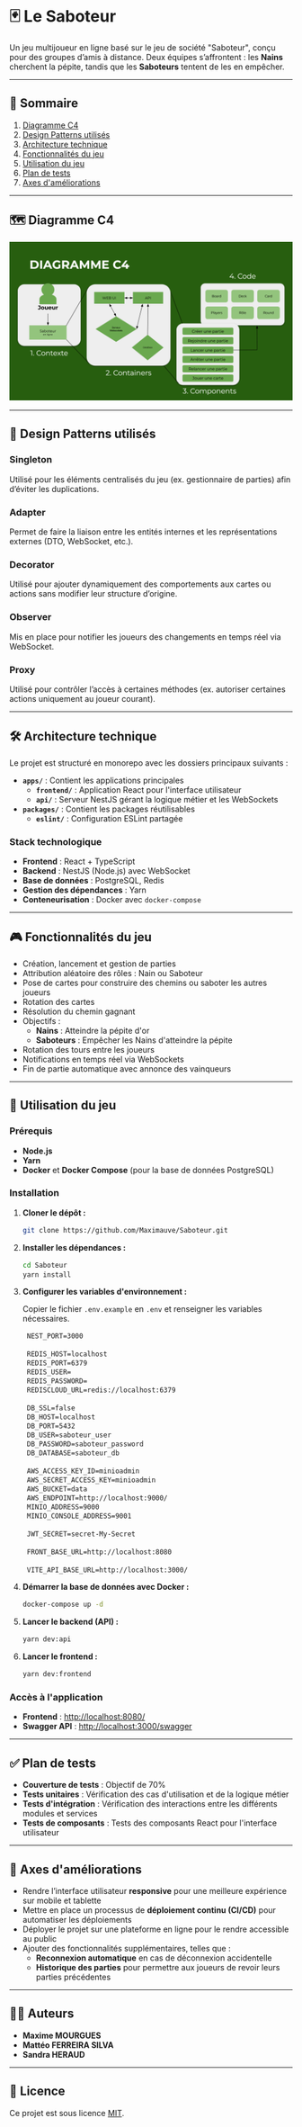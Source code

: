 # 🃏 Le Saboteur

Un jeu multijoueur en ligne basé sur le jeu de société "Saboteur", conçu pour des groupes d’amis à distance. Deux équipes s’affrontent : les **Nains** cherchent la pépite, tandis que les **Saboteurs** tentent de les en empêcher.

---

## 🧭 Sommaire

1. [Diagramme C4](#-diagramme-c4)
2. [Design Patterns utilisés](#-design-patterns-utilisés)
3. [Architecture technique](#-architecture-technique)
4. [Fonctionnalités du jeu](#-fonctionnalités-du-jeu)
5. [Utilisation du jeu](#-utilisation-du-jeu)
6. [Plan de tests](#-plan-de-tests)
7. [Axes d'améliorations](#-axes-daméliorations)

---

## 🗺️ Diagramme C4

![Diagramme C4](./image-readme/diagram-c4.png)


---

## 🧩 Design Patterns utilisés

### **Singleton**
Utilisé pour les éléments centralisés du jeu (ex. gestionnaire de parties) afin d’éviter les duplications.

### **Adapter**
Permet de faire la liaison entre les entités internes et les représentations externes (DTO, WebSocket, etc.).

### **Decorator**
Utilisé pour ajouter dynamiquement des comportements aux cartes ou actions sans modifier leur structure d’origine.

### **Observer**
Mis en place pour notifier les joueurs des changements en temps réel via WebSocket.

### **Proxy**
Utilisé pour contrôler l’accès à certaines méthodes (ex. autoriser certaines actions uniquement au joueur courant).

---

## 🛠️ Architecture technique

Le projet est structuré en monorepo avec les dossiers principaux suivants :

- **`apps/`** : Contient les applications principales
  - **`frontend/`** : Application React pour l'interface utilisateur
  - **`api/`** : Serveur NestJS gérant la logique métier et les WebSockets
- **`packages/`** : Contient les packages réutilisables
  - **`eslint/`** : Configuration ESLint partagée

### Stack technologique

- **Frontend** : React + TypeScript
- **Backend** : NestJS (Node.js) avec WebSocket
- **Base de données** : PostgreSQL, Redis
- **Gestion des dépendances** : Yarn
- **Conteneurisation** : Docker avec `docker-compose`

---

## 🎮 Fonctionnalités du jeu

- Création, lancement et gestion de parties
- Attribution aléatoire des rôles : Nain ou Saboteur
- Pose de cartes pour construire des chemins ou saboter les autres joueurs
- Rotation des cartes 
- Résolution du chemin gagnant
- Objectifs :
  - **Nains** : Atteindre la pépite d'or
  - **Saboteurs** : Empêcher les Nains d'atteindre la pépite
- Rotation des tours entre les joueurs
- Notifications en temps réel via WebSockets
- Fin de partie automatique avec annonce des vainqueurs

---

## 🧪 Utilisation du jeu

### Prérequis

- **Node.js** 
- **Yarn**
- **Docker** et **Docker Compose** (pour la base de données PostgreSQL)

### Installation

1. **Cloner le dépôt :**

   ```bash
   git clone https://github.com/Maximauve/Saboteur.git
   ```

2. **Installer les dépendances :**

   ```bash
   cd Saboteur
   yarn install
   ```

3. **Configurer les variables d'environnement :**

   Copier le fichier `.env.example` en `.env` et renseigner les variables nécessaires.

   ```
    NEST_PORT=3000

    REDIS_HOST=localhost
    REDIS_PORT=6379
    REDIS_USER=
    REDIS_PASSWORD=
    REDISCLOUD_URL=redis://localhost:6379

    DB_SSL=false
    DB_HOST=localhost
    DB_PORT=5432
    DB_USER=saboteur_user
    DB_PASSWORD=saboteur_password
    DB_DATABASE=saboteur_db

    AWS_ACCESS_KEY_ID=minioadmin
    AWS_SECRET_ACCESS_KEY=minioadmin
    AWS_BUCKET=data
    AWS_ENDPOINT=http://localhost:9000/
    MINIO_ADDRESS=9000
    MINIO_CONSOLE_ADDRESS=9001

    JWT_SECRET=secret-My-Secret

    FRONT_BASE_URL=http://localhost:8080

    VITE_API_BASE_URL=http://localhost:3000/
   ```

4. **Démarrer la base de données avec Docker :**

   ```bash
   docker-compose up -d
   ```

5. **Lancer le backend (API) :**

   ```bash
   yarn dev:api
   ```

6. **Lancer le frontend :**

   ```bash
   yarn dev:frontend
   ```

### Accès à l'application

- **Frontend** : [http://localhost:8080/](http://localhost:8080/)
- **Swagger API** : [http://localhost:3000/swagger](http://localhost:3000/swagger)

---

## ✅ Plan de tests

- **Couverture de tests** : Objectif de 70%
- **Tests unitaires** : Vérification des cas d'utilisation et de la logique métier
- **Tests d'intégration** : Vérification des interactions entre les différents modules et services
- **Tests de composants** : Tests des composants React pour l'interface utilisateur

---

## 🚀 Axes d'améliorations

- Rendre l’interface utilisateur **responsive** pour une meilleure expérience sur mobile et tablette
- Mettre en place un processus de **déploiement continu (CI/CD)** pour automatiser les déploiements
- Déployer le projet sur une plateforme en ligne pour le rendre accessible au public
- Ajouter des fonctionnalités supplémentaires, telles que :
  - **Reconnexion automatique** en cas de déconnexion accidentelle
  - **Historique des parties** pour permettre aux joueurs de revoir leurs parties précédentes

---

## 👨‍💻 Auteurs

- **Maxime MOURGUES**
- **Mattéo FERREIRA SILVA**
- **Sandra HERAUD**

---

## 📄 Licence

Ce projet est sous licence [MIT](LICENSE).
